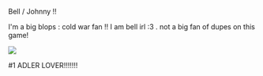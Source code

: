  Bell / Johnny !!

 I'm a big blops : cold war fan !! I am bell irl :3 . not a big fan of dupes on this game!

 ![](https://files.catbox.moe/x8837l.png)

#1 ADLER LOVER!!!!!!!
